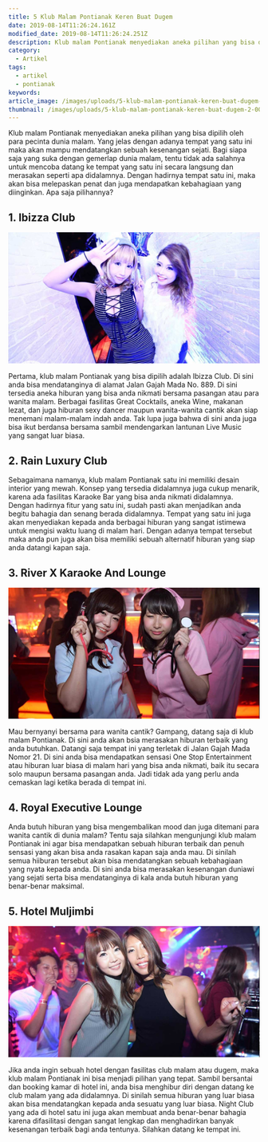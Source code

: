 ```yaml
---
title: 5 Klub Malam Pontianak Keren Buat Dugem
date: 2019-08-14T11:26:24.161Z
modified_date: 2019-08-14T11:26:24.251Z
description: Klub malam Pontianak menyediakan aneka pilihan yang bisa dipilih oleh para pecinta dunia malam. Yang jelas dengan adanya tempat yang satu ini maka akan mampu.
category:
  - Artikel
tags:
  - artikel
  - pontianak
keywords:
article_image: /images/uploads/5-klub-malam-pontianak-keren-buat-dugem-2.jpg
thumbnail: /images/uploads/5-klub-malam-pontianak-keren-buat-dugem-2-005.jpg
---
```

Klub malam Pontianak menyediakan aneka pilihan yang bisa dipilih oleh para pecinta dunia malam. Yang jelas dengan adanya tempat yang satu ini maka akan mampu mendatangkan sebuah kesenangan sejati. Bagi siapa saja yang suka dengan gemerlap dunia malam, tentu tidak ada salahnya untuk mencoba datang ke tempat yang satu ini secara langsung dan merasakan seperti apa didalamnya. Dengan hadirnya tempat satu ini, maka akan bisa melepaskan penat dan juga mendapatkan kebahagiaan yang diinginkan. Apa saja pilihannya?



## 1. Ibizza Club

![5 Klub Malam Pontianak Keren Buat Dugem](/images/uploads/5-klub-malam-pontianak-keren-buat-dugem-3.jpg)

Pertama, klub malam Pontianak yang bisa dipilih adalah Ibizza Club. Di sini anda bisa mendatanginya di alamat Jalan Gajah Mada No. 889. Di sini tersedia aneka hiburan yang bisa anda nikmati bersama pasangan atau para wanita malam. Berbagai fasilitas Great Cocktails, aneka Wine, makanan lezat, dan juga hiburan sexy dancer maupun wanita-wanita cantik akan siap menemani malam-malam indah anda. Tak lupa juga bahwa di sini anda juga bisa ikut berdansa bersama sambil mendengarkan lantunan Live Music yang sangat luar biasa.



## 2. Rain Luxury Club

Sebagaimana namanya, klub malam Pontianak satu ini memiliki desain interior yang mewah. Konsep yang tersedia didalamnya juga cukup menarik, karena ada fasilitas Karaoke Bar yang bisa anda nikmati didalamnya. Dengan hadirnya fitur yang satu ini, sudah pasti akan menjadikan anda begitu bahagia dan senang berada didalamnya. Tempat yang satu ini juga akan menyediakan kepada anda berbagai hiburan yang sangat istimewa untuk mengisi waktu luang di malam hari. Dengan adanya tempat tersebut maka anda pun juga akan bisa memiliki sebuah alternatif hiburan yang siap anda datangi kapan saja.



## 3.  River X Karaoke And Lounge

![5 Klub Malam Pontianak Keren Buat Dugem](/images/uploads/5-klub-malam-pontianak-keren-buat-dugem-2.jpg)

Mau bernyanyi bersama para wanita cantik? Gampang, datang saja di klub malam Pontianak. Di sini anda akan bsia merasakan hiburan terbaik yang anda butuhkan. Datangi saja tempat ini yang terletak di Jalan Gajah Mada Nomor 21. Di sini anda bisa mendapatkan sensasi One Stop Entertainment atau hiburan luar biasa di malam hari yang bisa anda nikmati, baik itu secara solo maupun bersama pasangan anda. Jadi tidak ada yang perlu anda cemaskan lagi ketika berada di tempat ini.



## 4. Royal Executive Lounge

Anda butuh hiburan yang bisa mengembalikan mood dan juga ditemani para wanita cantik di dunia malam? Tentu saja silahkan mengunjungi klub malam Pontianak ini agar bisa mendapatkan sebuah hiburan terbaik dan penuh sensasi yang akan bisa anda rasakan kapan saja anda mau. Di sinilah semua hiiburan tersebut akan bisa mendatangkan sebuah kebahagiaan yang nyata kepada anda. Di sini anda bisa merasakan kesenangan duniawi yang sejati serta bisa mendatanginya di kala anda butuh hiburan yang benar-benar maksimal.



## 5. Hotel Muljimbi

![5 Klub Malam Pontianak Keren Buat Dugem](/images/uploads/5-klub-malam-pontianak-keren-buat-dugem-1.jpg)

Jika anda ingin sebuah hotel dengan fasilitas club malam atau dugem, maka klub malam Pontianak ini bisa menjadi pilihan yang tepat. Sambil bersantai dan booking kamar di hotel ini, anda bisa menghibur diri dengan datang ke club malam yang ada didalamnya. Di sinilah semua hiburan yang luar biasa akan bisa mendatangkan kepada anda sesuatu yang luar biasa. Night Club yang ada di hotel satu ini juga akan membuat anda benar-benar bahagia karena difasilitasi dengan sangat lengkap dan menghadirkan banyak kesenangan terbaik bagi anda tentunya. Silahkan datang ke tempat ini.
